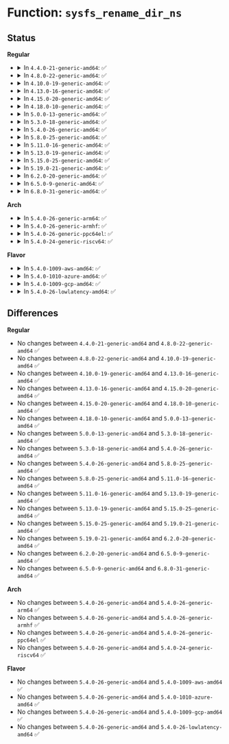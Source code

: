 # Function: <code>sysfs_rename_dir_ns</code>

## Status
<b>Regular</b>
<ul>
<li>
<details>
<summary>In <code>4.4.0-21-generic-amd64</code>: ✅</summary>

```c
int sysfs_rename_dir_ns(struct kobject * kobj, const char * new_name, const void * new_ns)
```

```json
{
  "name": "sysfs_rename_dir_ns",
  "collision_type": "Unique Global",
  "inline_type": "No",
  "funcs": [
    {
      "addr": 18446744071581519424,
      "name": "sysfs_rename_dir_ns",
      "external": true,
      "loc": "fs/sysfs/dir.c:101",
      "file": "fs/sysfs/dir.c",
      "inline": "seen, unknown",
      "caller_inline": [],
      "caller_func": [
        "lib/kobject.c:kobject_rename"
      ]
    }
  ],
  "symbols": [
    {
      "addr": 18446744071581519424,
      "name": "sysfs_rename_dir_ns",
      "section": ".text",
      "bind": "STB_GLOBAL",
      "size": 79
    }
  ]
}
```
</details>
</li>
<li>
<details>
<summary>In <code>4.8.0-22-generic-amd64</code>: ✅</summary>

```c
int sysfs_rename_dir_ns(struct kobject * kobj, const char * new_name, const void * new_ns)
```

```json
{
  "name": "sysfs_rename_dir_ns",
  "collision_type": "Unique Global",
  "inline_type": "No",
  "funcs": [
    {
      "addr": 18446744071581705408,
      "name": "sysfs_rename_dir_ns",
      "external": true,
      "loc": "fs/sysfs/dir.c:101",
      "file": "fs/sysfs/dir.c",
      "inline": "seen, unknown",
      "caller_inline": [],
      "caller_func": [
        "lib/kobject.c:kobject_rename"
      ]
    }
  ],
  "symbols": [
    {
      "addr": 18446744071581705408,
      "name": "sysfs_rename_dir_ns",
      "section": ".text",
      "bind": "STB_GLOBAL",
      "size": 79
    }
  ]
}
```
</details>
</li>
<li>
<details>
<summary>In <code>4.10.0-19-generic-amd64</code>: ✅</summary>

```c
int sysfs_rename_dir_ns(struct kobject * kobj, const char * new_name, const void * new_ns)
```

```json
{
  "name": "sysfs_rename_dir_ns",
  "collision_type": "Unique Global",
  "inline_type": "No",
  "funcs": [
    {
      "addr": 18446744071581793264,
      "name": "sysfs_rename_dir_ns",
      "external": true,
      "loc": "fs/sysfs/dir.c:101",
      "file": "fs/sysfs/dir.c",
      "inline": "seen, unknown",
      "caller_inline": [],
      "caller_func": [
        "lib/kobject.c:kobject_rename"
      ]
    }
  ],
  "symbols": [
    {
      "addr": 18446744071581793264,
      "name": "sysfs_rename_dir_ns",
      "section": ".text",
      "bind": "STB_GLOBAL",
      "size": 79
    }
  ]
}
```
</details>
</li>
<li>
<details>
<summary>In <code>4.13.0-16-generic-amd64</code>: ✅</summary>

```c
int sysfs_rename_dir_ns(struct kobject * kobj, const char * new_name, const void * new_ns)
```

```json
{
  "name": "sysfs_rename_dir_ns",
  "collision_type": "Unique Global",
  "inline_type": "No",
  "funcs": [
    {
      "addr": 18446744071581848256,
      "name": "sysfs_rename_dir_ns",
      "external": true,
      "loc": "fs/sysfs/dir.c:101",
      "file": "fs/sysfs/dir.c",
      "inline": "seen, unknown",
      "caller_inline": [],
      "caller_func": [
        "lib/kobject.c:kobject_rename"
      ]
    }
  ],
  "symbols": [
    {
      "addr": 18446744071581848256,
      "name": "sysfs_rename_dir_ns",
      "section": ".text",
      "bind": "STB_GLOBAL",
      "size": 79
    }
  ]
}
```
</details>
</li>
<li>
<details>
<summary>In <code>4.15.0-20-generic-amd64</code>: ✅</summary>

```c
int sysfs_rename_dir_ns(struct kobject * kobj, const char * new_name, const void * new_ns)
```

```json
{
  "name": "sysfs_rename_dir_ns",
  "collision_type": "Unique Global",
  "inline_type": "No",
  "funcs": [
    {
      "addr": 18446744071581998064,
      "name": "sysfs_rename_dir_ns",
      "external": true,
      "loc": "fs/sysfs/dir.c:101",
      "file": "fs/sysfs/dir.c",
      "inline": "seen, unknown",
      "caller_inline": [],
      "caller_func": [
        "lib/kobject.c:kobject_rename"
      ]
    }
  ],
  "symbols": [
    {
      "addr": 18446744071581998064,
      "name": "sysfs_rename_dir_ns",
      "section": ".text",
      "bind": "STB_GLOBAL",
      "size": 79
    }
  ]
}
```
</details>
</li>
<li>
<details>
<summary>In <code>4.18.0-10-generic-amd64</code>: ✅</summary>

```c
int sysfs_rename_dir_ns(struct kobject * kobj, const char * new_name, const void * new_ns)
```

```json
{
  "name": "sysfs_rename_dir_ns",
  "collision_type": "Unique Global",
  "inline_type": "No",
  "funcs": [
    {
      "addr": 18446744071582186080,
      "name": "sysfs_rename_dir_ns",
      "external": true,
      "loc": "fs/sysfs/dir.c:105",
      "file": "fs/sysfs/dir.c",
      "inline": "seen, unknown",
      "caller_inline": [],
      "caller_func": [
        "lib/kobject.c:kobject_rename"
      ]
    }
  ],
  "symbols": [
    {
      "addr": 18446744071582186080,
      "name": "sysfs_rename_dir_ns",
      "section": ".text",
      "bind": "STB_GLOBAL",
      "size": 79
    }
  ]
}
```
</details>
</li>
<li>
<details>
<summary>In <code>5.0.0-13-generic-amd64</code>: ✅</summary>

```c
int sysfs_rename_dir_ns(struct kobject * kobj, const char * new_name, const void * new_ns)
```

```json
{
  "name": "sysfs_rename_dir_ns",
  "collision_type": "Unique Global",
  "inline_type": "No",
  "funcs": [
    {
      "addr": 18446744071582281232,
      "name": "sysfs_rename_dir_ns",
      "external": true,
      "loc": "fs/sysfs/dir.c:106",
      "file": "fs/sysfs/dir.c",
      "inline": "seen, unknown",
      "caller_inline": [],
      "caller_func": [
        "lib/kobject.c:kobject_rename"
      ]
    }
  ],
  "symbols": [
    {
      "addr": 18446744071582281232,
      "name": "sysfs_rename_dir_ns",
      "section": ".text",
      "bind": "STB_GLOBAL",
      "size": 79
    }
  ]
}
```
</details>
</li>
<li>
<details>
<summary>In <code>5.3.0-18-generic-amd64</code>: ✅</summary>

```c
int sysfs_rename_dir_ns(struct kobject * kobj, const char * new_name, const void * new_ns)
```

```json
{
  "name": "sysfs_rename_dir_ns",
  "collision_type": "Unique Global",
  "inline_type": "No",
  "funcs": [
    {
      "addr": 18446744071582445920,
      "name": "sysfs_rename_dir_ns",
      "external": true,
      "loc": "fs/sysfs/dir.c:106",
      "file": "fs/sysfs/dir.c",
      "inline": "seen, unknown",
      "caller_inline": [],
      "caller_func": [
        "lib/kobject.c:kobject_rename"
      ]
    }
  ],
  "symbols": [
    {
      "addr": 18446744071582445920,
      "name": "sysfs_rename_dir_ns",
      "section": ".text",
      "bind": "STB_GLOBAL",
      "size": 78
    }
  ]
}
```
</details>
</li>
<li>
<details>
<summary>In <code>5.4.0-26-generic-amd64</code>: ✅</summary>

```c
int sysfs_rename_dir_ns(struct kobject * kobj, const char * new_name, const void * new_ns)
```

```json
{
  "name": "sysfs_rename_dir_ns",
  "collision_type": "Unique Global",
  "inline_type": "No",
  "funcs": [
    {
      "addr": 18446744071582545120,
      "name": "sysfs_rename_dir_ns",
      "external": true,
      "loc": "fs/sysfs/dir.c:106",
      "file": "fs/sysfs/dir.c",
      "inline": "seen, unknown",
      "caller_inline": [],
      "caller_func": [
        "lib/kobject.c:kobject_rename"
      ]
    }
  ],
  "symbols": [
    {
      "addr": 18446744071582545120,
      "name": "sysfs_rename_dir_ns",
      "section": ".text",
      "bind": "STB_GLOBAL",
      "size": 78
    }
  ]
}
```
</details>
</li>
<li>
<details>
<summary>In <code>5.8.0-25-generic-amd64</code>: ✅</summary>

```c
int sysfs_rename_dir_ns(struct kobject * kobj, const char * new_name, const void * new_ns)
```

```json
{
  "name": "sysfs_rename_dir_ns",
  "collision_type": "Unique Global",
  "inline_type": "No",
  "funcs": [
    {
      "addr": 18446744071582851504,
      "name": "sysfs_rename_dir_ns",
      "external": true,
      "loc": "fs/sysfs/dir.c:106",
      "file": "fs/sysfs/dir.c",
      "inline": "seen, unknown",
      "caller_inline": [],
      "caller_func": [
        "lib/kobject.c:kobject_rename"
      ]
    }
  ],
  "symbols": [
    {
      "addr": 18446744071582851504,
      "name": "sysfs_rename_dir_ns",
      "section": ".text",
      "bind": "STB_GLOBAL",
      "size": 78
    }
  ]
}
```
</details>
</li>
<li>
<details>
<summary>In <code>5.11.0-16-generic-amd64</code>: ✅</summary>

```c
int sysfs_rename_dir_ns(struct kobject * kobj, const char * new_name, const void * new_ns)
```

```json
{
  "name": "sysfs_rename_dir_ns",
  "collision_type": "Unique Global",
  "inline_type": "No",
  "funcs": [
    {
      "addr": 18446744071582924544,
      "name": "sysfs_rename_dir_ns",
      "external": true,
      "loc": "fs/sysfs/dir.c:106",
      "file": "fs/sysfs/dir.c",
      "inline": "seen, unknown",
      "caller_inline": [],
      "caller_func": [
        "lib/kobject.c:kobject_rename"
      ]
    }
  ],
  "symbols": [
    {
      "addr": 18446744071582924544,
      "name": "sysfs_rename_dir_ns",
      "section": ".text",
      "bind": "STB_GLOBAL",
      "size": 78
    }
  ]
}
```
</details>
</li>
<li>
<details>
<summary>In <code>5.13.0-19-generic-amd64</code>: ✅</summary>

```c
int sysfs_rename_dir_ns(struct kobject * kobj, const char * new_name, const void * new_ns)
```

```json
{
  "name": "sysfs_rename_dir_ns",
  "collision_type": "Unique Global",
  "inline_type": "No",
  "funcs": [
    {
      "addr": 18446744071582952192,
      "name": "sysfs_rename_dir_ns",
      "external": true,
      "loc": "fs/sysfs/dir.c:106",
      "file": "fs/sysfs/dir.c",
      "inline": "seen, unknown",
      "caller_inline": [],
      "caller_func": [
        "lib/kobject.c:kobject_rename"
      ]
    }
  ],
  "symbols": [
    {
      "addr": 18446744071582952192,
      "name": "sysfs_rename_dir_ns",
      "section": ".text",
      "bind": "STB_GLOBAL",
      "size": 78
    }
  ]
}
```
</details>
</li>
<li>
<details>
<summary>In <code>5.15.0-25-generic-amd64</code>: ✅</summary>

```c
int sysfs_rename_dir_ns(struct kobject * kobj, const char * new_name, const void * new_ns)
```

```json
{
  "name": "sysfs_rename_dir_ns",
  "collision_type": "Unique Global",
  "inline_type": "No",
  "funcs": [
    {
      "addr": 18446744071583287424,
      "name": "sysfs_rename_dir_ns",
      "external": true,
      "loc": "fs/sysfs/dir.c:106",
      "file": "fs/sysfs/dir.c",
      "inline": "seen, unknown",
      "caller_inline": [],
      "caller_func": [
        "lib/kobject.c:kobject_rename"
      ]
    }
  ],
  "symbols": [
    {
      "addr": 18446744071583287424,
      "name": "sysfs_rename_dir_ns",
      "section": ".text",
      "bind": "STB_GLOBAL",
      "size": 78
    }
  ]
}
```
</details>
</li>
<li>
<details>
<summary>In <code>5.19.0-21-generic-amd64</code>: ✅</summary>

```c
int sysfs_rename_dir_ns(struct kobject * kobj, const char * new_name, const void * new_ns)
```

```json
{
  "name": "sysfs_rename_dir_ns",
  "collision_type": "Unique Global",
  "inline_type": "No",
  "funcs": [
    {
      "addr": 18446744071583792960,
      "name": "sysfs_rename_dir_ns",
      "external": true,
      "loc": "fs/sysfs/dir.c:105",
      "file": "fs/sysfs/dir.c",
      "inline": "seen, unknown",
      "caller_inline": [],
      "caller_func": [
        "lib/kobject.c:kobject_rename"
      ]
    }
  ],
  "symbols": [
    {
      "addr": 18446744071583792960,
      "name": "sysfs_rename_dir_ns",
      "section": ".text",
      "bind": "STB_GLOBAL",
      "size": 91
    }
  ]
}
```
</details>
</li>
<li>
<details>
<summary>In <code>6.2.0-20-generic-amd64</code>: ✅</summary>

```c
int sysfs_rename_dir_ns(struct kobject * kobj, const char * new_name, const void * new_ns)
```

```json
{
  "name": "sysfs_rename_dir_ns",
  "collision_type": "Unique Global",
  "inline_type": "No",
  "funcs": [
    {
      "addr": 18446744071584412816,
      "name": "sysfs_rename_dir_ns",
      "external": true,
      "loc": "fs/sysfs/dir.c:105",
      "file": "fs/sysfs/dir.c",
      "inline": "seen, unknown",
      "caller_inline": [],
      "caller_func": [
        "lib/kobject.c:kobject_rename"
      ]
    }
  ],
  "symbols": [
    {
      "addr": 18446744071584412816,
      "name": "sysfs_rename_dir_ns",
      "section": ".text",
      "bind": "STB_GLOBAL",
      "size": 91
    }
  ]
}
```
</details>
</li>
<li>
<details>
<summary>In <code>6.5.0-9-generic-amd64</code>: ✅</summary>

```c
int sysfs_rename_dir_ns(struct kobject * kobj, const char * new_name, const void * new_ns)
```

```json
{
  "name": "sysfs_rename_dir_ns",
  "collision_type": "Unique Global",
  "inline_type": "No",
  "funcs": [
    {
      "addr": 18446744071584641376,
      "name": "sysfs_rename_dir_ns",
      "external": true,
      "loc": "fs/sysfs/dir.c:105",
      "file": "fs/sysfs/dir.c",
      "inline": "seen, unknown",
      "caller_inline": [],
      "caller_func": [
        "lib/kobject.c:kobject_rename"
      ]
    }
  ],
  "symbols": [
    {
      "addr": 18446744071584641376,
      "name": "sysfs_rename_dir_ns",
      "section": ".text",
      "bind": "STB_GLOBAL",
      "size": 91
    }
  ]
}
```
</details>
</li>
<li>
<details>
<summary>In <code>6.8.0-31-generic-amd64</code>: ✅</summary>

```c
int sysfs_rename_dir_ns(struct kobject * kobj, const char * new_name, const void * new_ns)
```

```json
{
  "name": "sysfs_rename_dir_ns",
  "collision_type": "Unique Global",
  "inline_type": "No",
  "funcs": [
    {
      "addr": 18446744071584873712,
      "name": "sysfs_rename_dir_ns",
      "external": true,
      "loc": "fs/sysfs/dir.c:105",
      "file": "fs/sysfs/dir.c",
      "inline": "seen, unknown",
      "caller_inline": [],
      "caller_func": [
        "lib/kobject.c:kobject_rename"
      ]
    }
  ],
  "symbols": [
    {
      "addr": 18446744071584873712,
      "name": "sysfs_rename_dir_ns",
      "section": ".text",
      "bind": "STB_GLOBAL",
      "size": 91
    }
  ]
}
```
</details>
</li>
</ul>
<b>Arch</b>
<ul>
<li>
<details>
<summary>In <code>5.4.0-26-generic-arm64</code>: ✅</summary>

```c
int sysfs_rename_dir_ns(struct kobject * kobj, const char * new_name, const void * new_ns)
```

```json
{
  "name": "sysfs_rename_dir_ns",
  "collision_type": "Unique Global",
  "inline_type": "No",
  "funcs": [
    {
      "addr": 18446603336494183280,
      "name": "sysfs_rename_dir_ns",
      "external": true,
      "loc": "fs/sysfs/dir.c:106",
      "file": "fs/sysfs/dir.c",
      "inline": "seen, unknown",
      "caller_inline": [],
      "caller_func": [
        "lib/kobject.c:kobject_rename"
      ]
    }
  ],
  "symbols": [
    {
      "addr": 18446603336494183280,
      "name": "sysfs_rename_dir_ns",
      "section": ".text",
      "bind": "STB_GLOBAL",
      "size": 100
    }
  ]
}
```
</details>
</li>
<li>
<details>
<summary>In <code>5.4.0-26-generic-armhf</code>: ✅</summary>

```c
int sysfs_rename_dir_ns(struct kobject * kobj, const char * new_name, const void * new_ns)
```

```json
{
  "name": "sysfs_rename_dir_ns",
  "collision_type": "Unique Global",
  "inline_type": "No",
  "funcs": [
    {
      "addr": 3227620148,
      "name": "sysfs_rename_dir_ns",
      "external": true,
      "loc": "fs/sysfs/dir.c:106",
      "file": "fs/sysfs/dir.c",
      "inline": "seen, unknown",
      "caller_inline": [],
      "caller_func": [
        "lib/kobject.c:kobject_rename"
      ]
    }
  ],
  "symbols": [
    {
      "addr": 3227620148,
      "name": "sysfs_rename_dir_ns",
      "section": ".text",
      "bind": "STB_GLOBAL",
      "size": 84
    }
  ]
}
```
</details>
</li>
<li>
<details>
<summary>In <code>5.4.0-26-generic-ppc64el</code>: ✅</summary>

```c
int sysfs_rename_dir_ns(struct kobject * kobj, const char * new_name, const void * new_ns)
```

```json
{
  "name": "sysfs_rename_dir_ns",
  "collision_type": "Unique Global",
  "inline_type": "No",
  "funcs": [
    {
      "addr": 13835058055287871392,
      "name": "sysfs_rename_dir_ns",
      "external": true,
      "loc": "fs/sysfs/dir.c:106",
      "file": "fs/sysfs/dir.c",
      "inline": "seen, unknown",
      "caller_inline": [],
      "caller_func": [
        "lib/kobject.c:kobject_rename"
      ]
    }
  ],
  "symbols": [
    {
      "addr": 13835058055287871392,
      "name": "sysfs_rename_dir_ns",
      "section": ".text",
      "bind": "STB_GLOBAL",
      "size": 144
    }
  ]
}
```
</details>
</li>
<li>
<details>
<summary>In <code>5.4.0-24-generic-riscv64</code>: ✅</summary>

```c
int sysfs_rename_dir_ns(struct kobject * kobj, const char * new_name, const void * new_ns)
```

```json
{
  "name": "sysfs_rename_dir_ns",
  "collision_type": "Unique Global",
  "inline_type": "No",
  "funcs": [
    {
      "addr": 18446743936273647744,
      "name": "sysfs_rename_dir_ns",
      "external": true,
      "loc": "fs/sysfs/dir.c:106",
      "file": "fs/sysfs/dir.c",
      "inline": "seen, unknown",
      "caller_inline": [],
      "caller_func": [
        "lib/kobject.c:kobject_rename"
      ]
    }
  ],
  "symbols": [
    {
      "addr": 18446743936273647744,
      "name": "sysfs_rename_dir_ns",
      "section": ".text",
      "bind": "STB_GLOBAL",
      "size": 94
    }
  ]
}
```
</details>
</li>
</ul>
<b>Flavor</b>
<ul>
<li>
<details>
<summary>In <code>5.4.0-1009-aws-amd64</code>: ✅</summary>

```c
int sysfs_rename_dir_ns(struct kobject * kobj, const char * new_name, const void * new_ns)
```

```json
{
  "name": "sysfs_rename_dir_ns",
  "collision_type": "Unique Global",
  "inline_type": "No",
  "funcs": [
    {
      "addr": 18446744071582513856,
      "name": "sysfs_rename_dir_ns",
      "external": true,
      "loc": "fs/sysfs/dir.c:106",
      "file": "fs/sysfs/dir.c",
      "inline": "seen, unknown",
      "caller_inline": [],
      "caller_func": [
        "lib/kobject.c:kobject_rename"
      ]
    }
  ],
  "symbols": [
    {
      "addr": 18446744071582513856,
      "name": "sysfs_rename_dir_ns",
      "section": ".text",
      "bind": "STB_GLOBAL",
      "size": 78
    }
  ]
}
```
</details>
</li>
<li>
<details>
<summary>In <code>5.4.0-1010-azure-amd64</code>: ✅</summary>

```c
int sysfs_rename_dir_ns(struct kobject * kobj, const char * new_name, const void * new_ns)
```

```json
{
  "name": "sysfs_rename_dir_ns",
  "collision_type": "Unique Global",
  "inline_type": "No",
  "funcs": [
    {
      "addr": 18446744071582451024,
      "name": "sysfs_rename_dir_ns",
      "external": true,
      "loc": "fs/sysfs/dir.c:106",
      "file": "fs/sysfs/dir.c",
      "inline": "seen, unknown",
      "caller_inline": [],
      "caller_func": [
        "lib/kobject.c:kobject_rename"
      ]
    }
  ],
  "symbols": [
    {
      "addr": 18446744071582451024,
      "name": "sysfs_rename_dir_ns",
      "section": ".text",
      "bind": "STB_GLOBAL",
      "size": 78
    }
  ]
}
```
</details>
</li>
<li>
<details>
<summary>In <code>5.4.0-1009-gcp-amd64</code>: ✅</summary>

```c
int sysfs_rename_dir_ns(struct kobject * kobj, const char * new_name, const void * new_ns)
```

```json
{
  "name": "sysfs_rename_dir_ns",
  "collision_type": "Unique Global",
  "inline_type": "No",
  "funcs": [
    {
      "addr": 18446744071582504336,
      "name": "sysfs_rename_dir_ns",
      "external": true,
      "loc": "fs/sysfs/dir.c:106",
      "file": "fs/sysfs/dir.c",
      "inline": "seen, unknown",
      "caller_inline": [],
      "caller_func": [
        "lib/kobject.c:kobject_rename"
      ]
    }
  ],
  "symbols": [
    {
      "addr": 18446744071582504336,
      "name": "sysfs_rename_dir_ns",
      "section": ".text",
      "bind": "STB_GLOBAL",
      "size": 78
    }
  ]
}
```
</details>
</li>
<li>
<details>
<summary>In <code>5.4.0-26-lowlatency-amd64</code>: ✅</summary>

```c
int sysfs_rename_dir_ns(struct kobject * kobj, const char * new_name, const void * new_ns)
```

```json
{
  "name": "sysfs_rename_dir_ns",
  "collision_type": "Unique Global",
  "inline_type": "No",
  "funcs": [
    {
      "addr": 18446744071582584944,
      "name": "sysfs_rename_dir_ns",
      "external": true,
      "loc": "fs/sysfs/dir.c:106",
      "file": "fs/sysfs/dir.c",
      "inline": "seen, unknown",
      "caller_inline": [],
      "caller_func": [
        "lib/kobject.c:kobject_rename"
      ]
    }
  ],
  "symbols": [
    {
      "addr": 18446744071582584944,
      "name": "sysfs_rename_dir_ns",
      "section": ".text",
      "bind": "STB_GLOBAL",
      "size": 78
    }
  ]
}
```
</details>
</li>
</ul>

## Differences
<b>Regular</b>
<ul>
<li>
No changes between <code>4.4.0-21-generic-amd64</code> and <code>4.8.0-22-generic-amd64</code> ✅
</li>
<li>
No changes between <code>4.8.0-22-generic-amd64</code> and <code>4.10.0-19-generic-amd64</code> ✅
</li>
<li>
No changes between <code>4.10.0-19-generic-amd64</code> and <code>4.13.0-16-generic-amd64</code> ✅
</li>
<li>
No changes between <code>4.13.0-16-generic-amd64</code> and <code>4.15.0-20-generic-amd64</code> ✅
</li>
<li>
No changes between <code>4.15.0-20-generic-amd64</code> and <code>4.18.0-10-generic-amd64</code> ✅
</li>
<li>
No changes between <code>4.18.0-10-generic-amd64</code> and <code>5.0.0-13-generic-amd64</code> ✅
</li>
<li>
No changes between <code>5.0.0-13-generic-amd64</code> and <code>5.3.0-18-generic-amd64</code> ✅
</li>
<li>
No changes between <code>5.3.0-18-generic-amd64</code> and <code>5.4.0-26-generic-amd64</code> ✅
</li>
<li>
No changes between <code>5.4.0-26-generic-amd64</code> and <code>5.8.0-25-generic-amd64</code> ✅
</li>
<li>
No changes between <code>5.8.0-25-generic-amd64</code> and <code>5.11.0-16-generic-amd64</code> ✅
</li>
<li>
No changes between <code>5.11.0-16-generic-amd64</code> and <code>5.13.0-19-generic-amd64</code> ✅
</li>
<li>
No changes between <code>5.13.0-19-generic-amd64</code> and <code>5.15.0-25-generic-amd64</code> ✅
</li>
<li>
No changes between <code>5.15.0-25-generic-amd64</code> and <code>5.19.0-21-generic-amd64</code> ✅
</li>
<li>
No changes between <code>5.19.0-21-generic-amd64</code> and <code>6.2.0-20-generic-amd64</code> ✅
</li>
<li>
No changes between <code>6.2.0-20-generic-amd64</code> and <code>6.5.0-9-generic-amd64</code> ✅
</li>
<li>
No changes between <code>6.5.0-9-generic-amd64</code> and <code>6.8.0-31-generic-amd64</code> ✅
</li>
</ul>
<b>Arch</b>
<ul>
<li>
No changes between <code>5.4.0-26-generic-amd64</code> and <code>5.4.0-26-generic-arm64</code> ✅
</li>
<li>
No changes between <code>5.4.0-26-generic-amd64</code> and <code>5.4.0-26-generic-armhf</code> ✅
</li>
<li>
No changes between <code>5.4.0-26-generic-amd64</code> and <code>5.4.0-26-generic-ppc64el</code> ✅
</li>
<li>
No changes between <code>5.4.0-26-generic-amd64</code> and <code>5.4.0-24-generic-riscv64</code> ✅
</li>
</ul>
<b>Flavor</b>
<ul>
<li>
No changes between <code>5.4.0-26-generic-amd64</code> and <code>5.4.0-1009-aws-amd64</code> ✅
</li>
<li>
No changes between <code>5.4.0-26-generic-amd64</code> and <code>5.4.0-1010-azure-amd64</code> ✅
</li>
<li>
No changes between <code>5.4.0-26-generic-amd64</code> and <code>5.4.0-1009-gcp-amd64</code> ✅
</li>
<li>
No changes between <code>5.4.0-26-generic-amd64</code> and <code>5.4.0-26-lowlatency-amd64</code> ✅
</li>
</ul>
